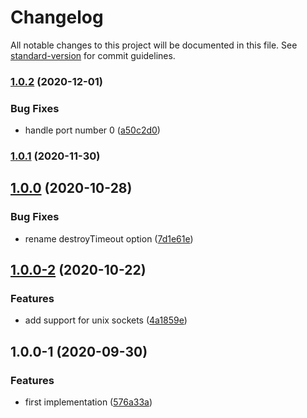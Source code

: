 # Changelog

All notable changes to this project will be documented in this file. See [standard-version](https://github.com/conventional-changelog/standard-version) for commit guidelines.

### [1.0.2](https://github.com/dnlup/agent-11/compare/v1.0.1...v1.0.2) (2020-12-01)


### Bug Fixes

* handle port number 0 ([a50c2d0](https://github.com/dnlup/agent-11/commit/a50c2d00bee663b0b7c73859609b9fc6cc6a57d0))

### [1.0.1](https://github.com/dnlup/agent-11/compare/v1.0.0...v1.0.1) (2020-11-30)

## [1.0.0](https://github.com/dnlup/agent-11/compare/v1.0.0-2...v1.0.0) (2020-10-28)


### Bug Fixes

* rename destroyTimeout option ([7d1e61e](https://github.com/dnlup/agent-11/commit/7d1e61e363c1d2e3bc6210aaa57e6f1e407b7dd6))

## [1.0.0-2](https://github.com/dnlup/agent-11/compare/v1.0.0-1...v1.0.0-2) (2020-10-22)


### Features

* add support for unix sockets ([4a1859e](https://github.com/dnlup/agent-11/commit/4a1859ee6950958606d62eee0b37386a1a1db5d4))

## 1.0.0-1 (2020-09-30)


### Features

* first implementation ([576a33a](https://github.com/dnlup/agent-11/commit/576a33a618e3d9c810430d573f33de2b89346e46))
